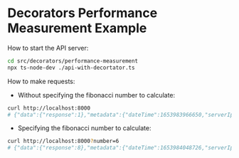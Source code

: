 # Decorators Performance Measurement Example

How to start the API server:
```bash
cd src/decorators/performance-measurement
npx ts-node-dev ./api-with-decortator.ts
```

How to make requests:

- Without specifying the fibonacci number to calculate:
```bash
curl http://localhost:8000
# {"data":{"response":1},"metadata":{"dateTime":1653983966650,"serverIp":"192.168.4.1"}}
```

- Specifying the fibonacci number to calculate:
```bash
curl http://localhost:8000?number=6
# {"data":{"response":8},"metadata":{"dateTime":1653984048726,"serverIp":"192.168.4.1"}}
```
